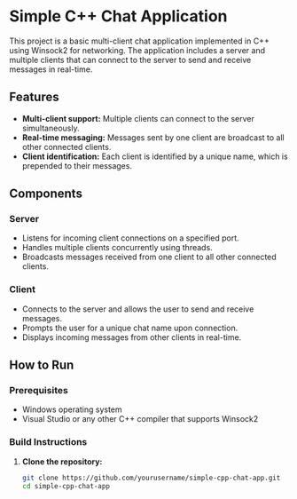 # Simple C++ Chat Application

This project is a basic multi-client chat application implemented in C++ using Winsock2 for networking. The application includes a server and multiple clients that can connect to the server to send and receive messages in real-time.

## Features

- **Multi-client support:** Multiple clients can connect to the server simultaneously.
- **Real-time messaging:** Messages sent by one client are broadcast to all other connected clients.
- **Client identification:** Each client is identified by a unique name, which is prepended to their messages.

## Components

### Server

- Listens for incoming client connections on a specified port.
- Handles multiple clients concurrently using threads.
- Broadcasts messages received from one client to all other connected clients.

### Client

- Connects to the server and allows the user to send and receive messages.
- Prompts the user for a unique chat name upon connection.
- Displays incoming messages from other clients in real-time.

## How to Run

### Prerequisites

- Windows operating system
- Visual Studio or any other C++ compiler that supports Winsock2

### Build Instructions

1. **Clone the repository:**
   ```sh
   git clone https://github.com/yourusername/simple-cpp-chat-app.git
   cd simple-cpp-chat-app
